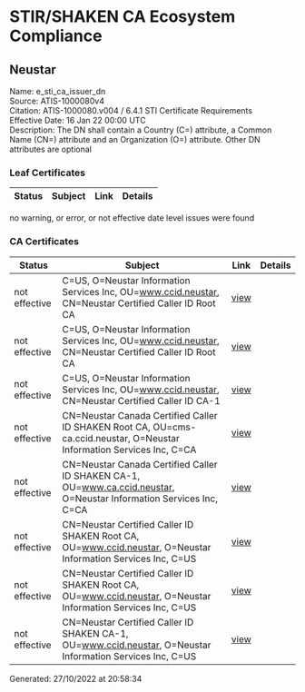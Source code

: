 # STIR/SHAKEN CA Ecosystem Compliance

## Neustar
Name: e_sti_ca_issuer_dn\
Source: ATIS-1000080v4\
Citation: ATIS-1000080.v004 / 6.4.1 STI Certificate Requirements\
Effective Date: 16 Jan 22 00:00 UTC\
Description: The DN shall contain a Country (C=) attribute, a Common Name (CN=) attribute and an Organization (O=) attribute. Other DN attributes are optional

### Leaf Certificates

| Status | Subject | Link | Details |
|--------|---------|------|---------|

no warning, or error, or not effective date level issues were found

### CA Certificates

| Status | Subject | Link | Details |
|--------|---------|------|---------|
| not effective | C=US, O=Neustar Information Services Inc, OU=www.ccid.neustar, CN=Neustar Certified Caller ID Root CA | [view](../../CERTIFICATES/028dce43c813a7323688f37a7d491be743d9bbb2/README.md) |  |
| not effective | C=US, O=Neustar Information Services Inc, OU=www.ccid.neustar, CN=Neustar Certified Caller ID Root CA | [view](../../CERTIFICATES/028dce43c813a7323688f37a7d491be743d9bbb2/README.md) |  |
| not effective | C=US, O=Neustar Information Services Inc, OU=www.ccid.neustar, CN=Neustar Certified Caller ID CA-1 | [view](../../CERTIFICATES/9c8e8d386d404f4c97d4c37358f2362f01c9cc10/README.md) |  |
| not effective | CN=Neustar Canada Certified Caller ID SHAKEN Root CA, OU=cms-ca.ccid.neustar, O=Neustar Information Services Inc, C=CA | [view](../../CERTIFICATES/ba68a7b635a7e85fc1ff99d8f65d7f0ea640dcbd/README.md) |  |
| not effective | CN=Neustar Canada Certified Caller ID SHAKEN CA-1, OU=www.ca.ccid.neustar, O=Neustar Information Services Inc, C=CA | [view](../../CERTIFICATES/a754e630241fb966de4cac2cd9eb9db90c9d029e/README.md) |  |
| not effective | CN=Neustar Certified Caller ID SHAKEN Root CA, OU=www.ccid.neustar, O=Neustar Information Services Inc, C=US | [view](../../CERTIFICATES/1eaae3ee5c77b16be8eafe02fb301f376d86a975/README.md) |  |
| not effective | CN=Neustar Certified Caller ID SHAKEN Root CA, OU=www.ccid.neustar, O=Neustar Information Services Inc, C=US | [view](../../CERTIFICATES/1eaae3ee5c77b16be8eafe02fb301f376d86a975/README.md) |  |
| not effective | CN=Neustar Certified Caller ID SHAKEN CA-1, OU=www.ccid.neustar, O=Neustar Information Services Inc, C=US | [view](../../CERTIFICATES/b6f33eebd6fa1f397a22fe4d6300df28960f3061/README.md) |  |


Generated: 27/10/2022 at 20:58:34